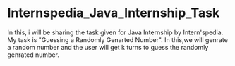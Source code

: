 # Internspedia_Java_Internship_Task
In this, i will be sharing the task given for Java Internship by Intern'spedia. My task is "Guessing a Randomly Genarted Number". In this,we will genrate a random number and the user will get k turns to guess the randomly genrated number. 
